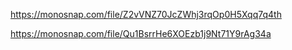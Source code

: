 https://monosnap.com/file/Z2vVNZ70JcZWhj3rqOp0H5Xqq7q4th

https://monosnap.com/file/Qu1BsrrHe6XOEzb1j9Nt71Y9rAg34a
